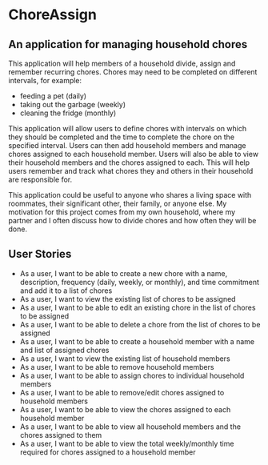 # ChoreAssign

## An application for managing household chores

This application will help members of a household divide, assign and remember recurring chores. Chores 
may need to be completed on different intervals, for example:

- feeding a pet (daily)
- taking out the garbage (weekly)
- cleaning the fridge (monthly)

This application will allow users to define chores with intervals on which they should be completed and the time to
complete the chore on the specified interval. Users can then add household members and manage chores assigned to each 
household member. Users will also be able to view their household members and the chores assigned to each. 
This will help users remember and track what chores they and others in their household are responsible for. 

This application could be useful to anyone who shares a living space with roommates, their significant
other, their family, or anyone else. My motivation for this project comes from my own household, where my partner and I
often discuss how to divide chores and how often they will be done.

## User Stories

- As a user, I want to be able to create a new chore with a name, description, frequency (daily, weekly, or monthly), 
  and time commitment and add it to a list of chores
- As a user, I want to view the existing list of chores to be assigned
- As a user, I want to be able to edit an existing chore in the list of chores to be assigned
- As a user, I want to be able to delete a chore from the list of chores to be assigned
- As a user, I want to be able to create a household member with a name and list of assigned chores
- As a user, I want to view the existing list of household members
- As a user, I want to be able to remove household members
- As a user, I want to be able to assign chores to individual household members
- As a user, I want to be able to remove/edit chores assigned to household members
- As a user, I want to be able to view the chores assigned to each household member
- As a user, I want to be able to view all household members and the chores assigned to them
- As a user, I want to be able to view the total weekly/monthly time required for chores assigned to a household member